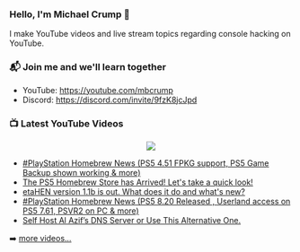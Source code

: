### Hello, I'm Michael Crump 👋

I make YouTube videos and live stream topics regarding console hacking on YouTube. 

### 📬 Join me and we'll learn together

- YouTube: https://youtube.com/mbcrump
- Discord: https://discord.com/invite/9fzK8jcJpd

### 📺 Latest YouTube Videos

<div align="center">

[<img src="https://img.shields.io/badge/-Subscribe-red?style=for-the-badge&logo=youtube&logoColor=white"/>](https://www.youtube.com/c/mbcrump?sub_confirmation=1)

</div>

<!-- YOUTUBE:START -->
- [#PlayStation Homebrew News &lpar;PS5 4.51 FPKG support, PS5 Game Backup shown working &amp; more&rpar;](https://www.youtube.com/watch?v=qgJygI-mmLc)
- [The PS5 Homebrew Store has Arrived! Let&#39;s take a quick look!](https://www.youtube.com/watch?v=xFplTKZZvio)
- [etaHEN version 1.1b is out. What does it do and what&#39;s new?](https://www.youtube.com/watch?v=YOCpPG6TJpw)
- [#PlayStation Homebrew News &lpar;PS5 8.20 Released , Userland access on PS5 7.61, PSVR2 on PC &amp; more&rpar;](https://www.youtube.com/watch?v=E2gG_Nt5Z2c)
- [Self Host Al Azif’s DNS Server or Use This Alternative One.](https://www.youtube.com/watch?v=J04VtdoLHaQ)
<!-- YOUTUBE:END -->

➡️ [more videos...](https://youtube.com/mbcrump)

